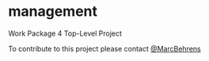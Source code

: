management
==========

Work Package 4 Top-Level Project

To contribute to this project please contact [@MarcBehrens](https://github.com/MarcBehrens)
